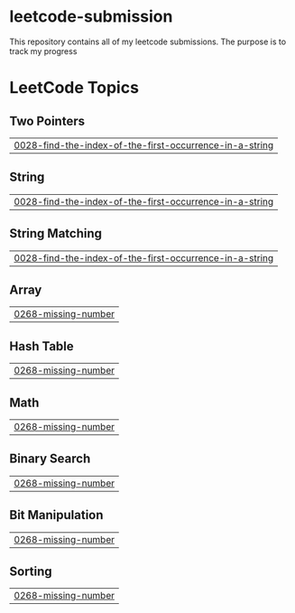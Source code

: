 # leetcode-submission

This repository contains all of my leetcode submissions. The purpose is to track my progress

<!---LeetCode Topics Start-->
# LeetCode Topics
## Two Pointers
|  |
| ------- |
| [0028-find-the-index-of-the-first-occurrence-in-a-string](https://github.com/ValeskaLim/leetcode-submission/tree/master/0028-find-the-index-of-the-first-occurrence-in-a-string) |
## String
|  |
| ------- |
| [0028-find-the-index-of-the-first-occurrence-in-a-string](https://github.com/ValeskaLim/leetcode-submission/tree/master/0028-find-the-index-of-the-first-occurrence-in-a-string) |
## String Matching
|  |
| ------- |
| [0028-find-the-index-of-the-first-occurrence-in-a-string](https://github.com/ValeskaLim/leetcode-submission/tree/master/0028-find-the-index-of-the-first-occurrence-in-a-string) |
## Array
|  |
| ------- |
| [0268-missing-number](https://github.com/ValeskaLim/leetcode-submission/tree/master/0268-missing-number) |
## Hash Table
|  |
| ------- |
| [0268-missing-number](https://github.com/ValeskaLim/leetcode-submission/tree/master/0268-missing-number) |
## Math
|  |
| ------- |
| [0268-missing-number](https://github.com/ValeskaLim/leetcode-submission/tree/master/0268-missing-number) |
## Binary Search
|  |
| ------- |
| [0268-missing-number](https://github.com/ValeskaLim/leetcode-submission/tree/master/0268-missing-number) |
## Bit Manipulation
|  |
| ------- |
| [0268-missing-number](https://github.com/ValeskaLim/leetcode-submission/tree/master/0268-missing-number) |
## Sorting
|  |
| ------- |
| [0268-missing-number](https://github.com/ValeskaLim/leetcode-submission/tree/master/0268-missing-number) |
<!---LeetCode Topics End-->